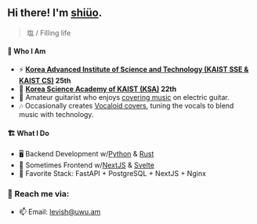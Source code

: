 ## Hi there! I'm [shiüo](https://shiueo.xyz).
> 塩 / Filling life
#### 🍣 Who I Am
- ⚡ **[Korea Advanced Institute of Science and Technology (KAIST SSE & KAIST CS)](https://www.kaist.ac.kr/en/) 25th**
- 🎒 **[Korea Science Academy of KAIST (KSA)](https://ksa.hs.kr/) 22th**
- 🎸 Amateur guitarist who enjoys [covering music](https://www.youtube.com/@shiueo) on electric guitar.
- 🎶 Occasionally creates [Vocaloid covers](https://www.youtube.com/@shiueo), tuning the vocals to blend music with technology.

#### 🏗️ What I Do
- 🖥️ Backend Development w/[Python](https://www.python.org/) & [Rust](https://www.rust-lang.org/)
- 📱 Sometimes Frontend w/[NextJS](https://nextjs.org/) & [Svelte](https://svelte.dev/)
- 💓 Favorite Stack: FastAPI + PostgreSQL + NextJS + Nginx

### 📮 Reach me via:
- 📫 Email: <levish@uwu.am>
